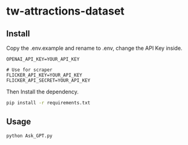 # tw-attractions-dataset

## Install

Copy the .env.example and rename to .env, change the API Key inside.

```ENV
OPENAI_API_KEY=YOUR_API_KEY

# Use for scraper
FLICKER_API_KEY=YOUR_API_KEY
FLICKER_API_SECRET=YOUR_API_KEY
```

Then Install the dependency.

```bash
pip install -r requirements.txt
```

## Usage

```bash
python Ask_GPT.py
```
